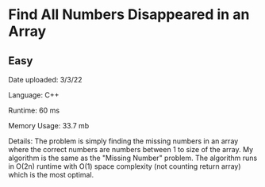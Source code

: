 
# Find All Numbers Disappeared in an Array

## Easy

Date uploaded: 3/3/22

Language: C++

Runtime: 60 ms

Memory Usage: 33.7 mb

Details: The problem is simply finding the missing numbers in an array where the correct numbers are numbers between 1 to size of the array. My algorithm is the same as the "Missing Number" problem. The algorithm runs in O(2n) runtime with O(1) space complexity (not counting return array) which is the most optimal.
